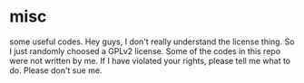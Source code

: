 # misc
some useful codes.
Hey guys, I don't really understand the license thing.
So I just randomly choosed a GPLv2 license.
Some of the codes in this repo were not written by me.
If I have violated your rights, please tell me what to do.
Please don't sue me.
